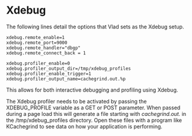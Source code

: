 <h1>Xdebug</h1>

The following lines detail the options that Vlad sets as the Xdebug setup.

    xdebug.remote_enable=1
    xdebug.remote_port=9000
    xdebug.remote_handler="dbgp"
    xdebug.remote_connect_back = 1

    xdebug.profiler_enable=0
    xdebug.profiler_output_dir=/tmp/xdebug_profiles
    xdebug.profiler_enable_trigger=1
    xdebug.profiler_output_name=cachegrind.out.%p
    
This allows for both interactive debugging and profiling using Xdebug.

The Xdebug profiler needs to be activated by passing the XDEBUG_PROFILE variable as a GET or POST parameter. When passed during a page load this will generate a file starting with _cachegrind.out._ in the /tmp/xdebug_profiles directory. Open these files with a program like KCachegrind to see data on how your application is performing.
